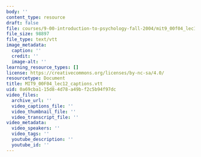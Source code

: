 ```yaml
---
body: ''
content_type: resource
draft: false
file: courses/9-00-introduction-to-psychology-fall-2004/mit9_00f04_lec12_captions.vtt
file_size: 98897
file_type: text/vtt
image_metadata:
  caption: ''
  credit: ''
  image-alt: ''
learning_resource_types: []
license: https://creativecommons.org/licenses/by-nc-sa/4.0/
resourcetype: Document
title: MIT9_00F04_lec12_captions.vtt
uid: 0a69cba1-15d8-4d78-a49b-f2c5b94f97dc
video_files:
  archive_url: ''
  video_captions_file: ''
  video_thumbnail_file: ''
  video_transcript_file: ''
video_metadata:
  video_speakers: ''
  video_tags: ''
  youtube_description: ''
  youtube_id: ''
---
```

